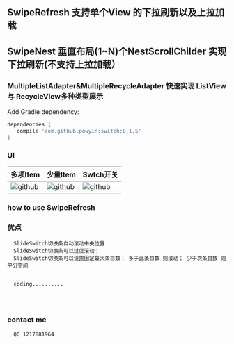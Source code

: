 


## SwipeRefresh 支持单个View 的下拉刷新以及上拉加载
## SwipeNest 垂直布局(1~N)个NestScrollChilder 实现下拉刷新(不支持上拉加载） 
### MultipleListAdapter<T>&MultipleRecycleAdapter<T>  快速实现 ListView 与 RecycleView多种类型展示 

Add Gradle dependency:
```gradle
dependencies {
   compile 'com.github.powyin:switch:0.1.5'
}
```

###  UI

|多项Item|少量Item|Swtch开关|
|---|---|----
|![github](https://github.com/powyin/slide/blob/master/app/src/main/res/raw/show_1.gif)|![github](https://github.com/powyin/slide/blob/master/app/src/main/res/raw/show_1.gif)|![github](https://github.com/powyin/slide/blob/master/app/src/main/res/raw/show_1.gif)|


### how to use  SwipeRefresh


    

  



### 优点
```
  SlideSwitch切换条自动滚动中央位置
  SlideSwitch切换条可以过度滚动；
  SlideSwitch切换条可以设置固定最大条目数； 多于此条目数 则滚动； 少于次条目数 则平分空间
  
  
  coding..........
  
  
  
```

### contact me
```
  QQ 1217881964
```





